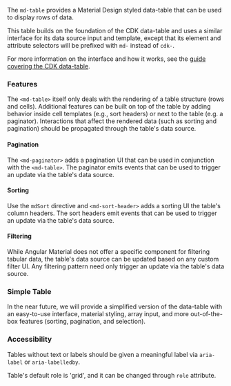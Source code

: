 The `md-table` provides a Material Design styled data-table that can be used to display rows of
data.

This table builds on the foundation of the CDK data-table and uses a similar interface for its
data source input and template, except that its element and attribute selectors will be prefixed 
with `md-` instead of `cdk-`.

For more information on the interface and how it works, see the
[guide covering the CDK data-table](https://material.angular.io/guide/cdk-table).

<!-- example(table-basic) -->

### Features

The `<md-table>` itself only deals with the rendering of a table structure (rows and cells).
Additional features can be built on top of the table by adding behavior inside cell templates
(e.g., sort headers) or next to the table (e.g. a paginator). Interactions that affect the
rendered data (such as sorting and pagination) should be propagated through the table's data source.


#### Pagination

The `<md-paginator>` adds a pagination UI that can be used in conjunction with the `<md-table>`. The
paginator emits events that can be used to trigger an update via the table's data source.

<!-- example(table-pagination) -->

#### Sorting

Use the `mdSort` directive and `<md-sort-header>` adds a sorting UI the table's column headers. The
sort headers emit events that can be used to trigger an update via the table's data source.

<!-- example(table-sorting) -->

#### Filtering

While Angular Material does not offer a specific component for filtering tabular data, the table's
data source can be updated based on any custom filter UI. Any filtering pattern need only trigger
an update via the table's data source.

<!--- example(table-filtering) -->

### Simple Table

In the near future, we will provide a simplified version of the data-table with an easy-to-use
interface, material styling, array input, and more out-of-the-box features (sorting, pagination,
and selection).

### Accessibility
Tables without text or labels should be given a meaningful label via `aria-label` or
`aria-labelledby`.

Table's default role is 'grid', and it can be changed through `role` attribute.
